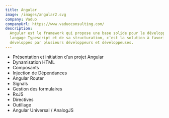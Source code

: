 ```yaml
---
title: Angular
image: /images/angular2.svg
company: Vaduo
companyUrl: https://www.vaduoconsulting.com/
description:
  Angular est le framework qui propose une base solide pour le développement d'applications Web. Fort de son
  langage Typescript et de sa structuration, c’est la solution à favoriser pour des projets assez conséquents,
  développés par plusieurs développeurs et développeuses.
---
```


- Présentation et initiation d’un projet Angular
- Dynamisation HTML
- Composants
- Injection de Dépendances
- Angular Router
- Signals
- Gestion des formulaires
- RxJS
- Directives
- Outillage
- Angular Universal / AnalogJS

